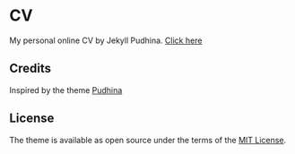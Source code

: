 
# CV
My personal online CV by Jekyll Pudhina.
[Click here](https://user1684.github.io/cv/)

## Credits
Inspired by the theme [Pudhina](https://knhash.github.io/Pudhina/)

## License
The theme is available as open source under the terms of the [MIT License](http://opensource.org/licenses/MIT).
